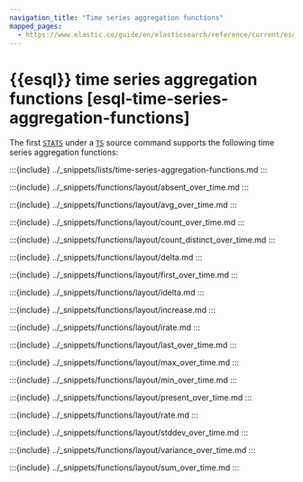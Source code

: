```yaml
---
navigation_title: "Time series aggregation functions"
mapped_pages:
  - https://www.elastic.co/guide/en/elasticsearch/reference/current/esql-functions-operators.html#esql-time-series-agg-functions
---
```


# {{esql}} time series aggregation functions [esql-time-series-aggregation-functions]

The first [`STATS`](/reference/query-languages/esql/commands/stats-by.md) under
a [`TS`](/reference/query-languages/esql/commands/ts.md) source command
supports the following time series aggregation functions:

:::{include} ../_snippets/lists/time-series-aggregation-functions.md
:::

:::{include} ../_snippets/functions/layout/absent_over_time.md
:::

:::{include} ../_snippets/functions/layout/avg_over_time.md
:::

:::{include} ../_snippets/functions/layout/count_over_time.md
:::

:::{include} ../_snippets/functions/layout/count_distinct_over_time.md
:::

:::{include} ../_snippets/functions/layout/delta.md
:::

:::{include} ../_snippets/functions/layout/first_over_time.md
:::

:::{include} ../_snippets/functions/layout/idelta.md
:::

:::{include} ../_snippets/functions/layout/increase.md
:::

:::{include} ../_snippets/functions/layout/irate.md
:::

:::{include} ../_snippets/functions/layout/last_over_time.md
:::

:::{include} ../_snippets/functions/layout/max_over_time.md
:::

:::{include} ../_snippets/functions/layout/min_over_time.md
:::

:::{include} ../_snippets/functions/layout/present_over_time.md
:::

:::{include} ../_snippets/functions/layout/rate.md
:::

:::{include} ../_snippets/functions/layout/stddev_over_time.md
:::

:::{include} ../_snippets/functions/layout/variance_over_time.md
:::

:::{include} ../_snippets/functions/layout/sum_over_time.md
:::
